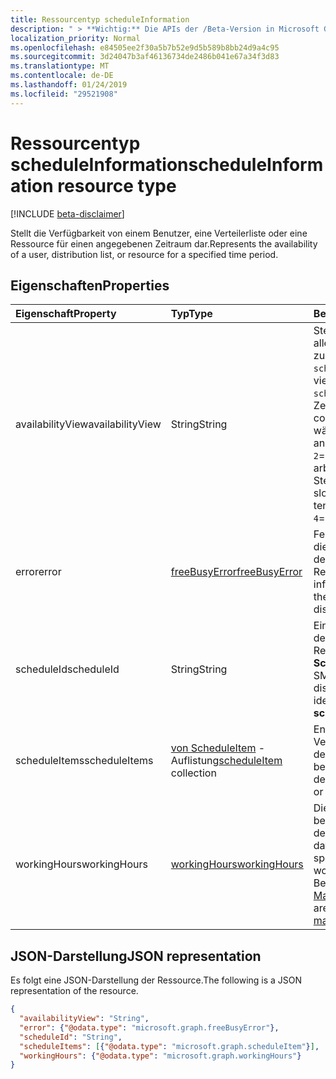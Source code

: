 ```yaml
---
title: Ressourcentyp scheduleInformation
description: " > **Wichtig:** Die APIs der /Beta-Version in Microsoft Graph befinden sich in der Vorschau und können Änderungen unterliegen. Die Verwendung dieser APIs in Produktionsanwendungen wird nicht unterstützt."
localization_priority: Normal
ms.openlocfilehash: e84505ee2f30a5b7b52e9d5b589b8bb24d9a4c95
ms.sourcegitcommit: 3d24047b3af46136734de2486b041e67a34f3d83
ms.translationtype: MT
ms.contentlocale: de-DE
ms.lasthandoff: 01/24/2019
ms.locfileid: "29521908"
---
```

# <a name="scheduleinformation-resource-type"></a><span data-ttu-id="78291-104">Ressourcentyp scheduleInformation</span><span class="sxs-lookup"><span data-stu-id="78291-104">scheduleInformation resource type</span></span>

 [!INCLUDE [beta-disclaimer](../../includes/beta-disclaimer.md)]
 
<span data-ttu-id="78291-105">Stellt die Verfügbarkeit von einem Benutzer, eine Verteilerliste oder eine Ressource für einen angegebenen Zeitraum dar.</span><span class="sxs-lookup"><span data-stu-id="78291-105">Represents the availability of a user, distribution list, or resource for a specified time period.</span></span>

## <a name="properties"></a><span data-ttu-id="78291-106">Eigenschaften</span><span class="sxs-lookup"><span data-stu-id="78291-106">Properties</span></span>
| <span data-ttu-id="78291-107">Eigenschaft</span><span class="sxs-lookup"><span data-stu-id="78291-107">Property</span></span>     | <span data-ttu-id="78291-108">Typ</span><span class="sxs-lookup"><span data-stu-id="78291-108">Type</span></span>   |<span data-ttu-id="78291-109">Beschreibung</span><span class="sxs-lookup"><span data-stu-id="78291-109">Description</span></span>|
|:---------------|:--------|:----------|
|<span data-ttu-id="78291-110">availabilityView</span><span class="sxs-lookup"><span data-stu-id="78291-110">availabilityView</span></span> |<span data-ttu-id="78291-111">String</span><span class="sxs-lookup"><span data-stu-id="78291-111">String</span></span> |<span data-ttu-id="78291-112">Stellt eine Ansicht der Verfügbarkeit aller Elemente in zusammengeführte `scheduleItems`.</span><span class="sxs-lookup"><span data-stu-id="78291-112">Represents a merged view of availability of all the items in `scheduleItems`.</span></span> <span data-ttu-id="78291-113">Die Ansicht Zeitfenster besteht aus.</span><span class="sxs-lookup"><span data-stu-id="78291-113">The view consists of time slots.</span></span> <span data-ttu-id="78291-114">Verfügbarkeit während jedes Zeitintervall wird mit angegeben: `0`= frei, `1`mit Vorbehalt = `2`= beschäftigt, `3`= abwesend, `4`= arbeiten an anderer Stelle.</span><span class="sxs-lookup"><span data-stu-id="78291-114">Availability during each time slot is indicated with: `0`= free, `1`= tentative, `2`= busy, `3`= out of office, `4`= working elsewhere.</span></span>|
|<span data-ttu-id="78291-115">error</span><span class="sxs-lookup"><span data-stu-id="78291-115">error</span></span> |[<span data-ttu-id="78291-116">freeBusyError</span><span class="sxs-lookup"><span data-stu-id="78291-116">freeBusyError</span></span>](freebusyerror.md) |<span data-ttu-id="78291-117">Fehlerinformationen versucht, die die Verfügbarkeit des Benutzers, der Verteilerliste oder der Ressource zu erhalten.</span><span class="sxs-lookup"><span data-stu-id="78291-117">Error information from attempting to get the availability of the user, distribution list, or resource.</span></span> |
|<span data-ttu-id="78291-118">scheduleId</span><span class="sxs-lookup"><span data-stu-id="78291-118">scheduleId</span></span> |<span data-ttu-id="78291-119">String</span><span class="sxs-lookup"><span data-stu-id="78291-119">String</span></span> |<span data-ttu-id="78291-120">Eine SMTP-Adresse des Benutzers, der Verteilerliste oder der Ressource, die eine Instanz des **ScheduleInformation**identifiziert.</span><span class="sxs-lookup"><span data-stu-id="78291-120">An SMTP address of the user, distribution list, or resource, identifying an instance of **scheduleInformation**.</span></span> |
|<span data-ttu-id="78291-121">scheduleItems</span><span class="sxs-lookup"><span data-stu-id="78291-121">scheduleItems</span></span> |<span data-ttu-id="78291-122">[von ScheduleItem](scheduleitem.md) -Auflistung</span><span class="sxs-lookup"><span data-stu-id="78291-122">[scheduleItem](scheduleitem.md) collection</span></span> |<span data-ttu-id="78291-123">Enthält die Elemente, die die Verfügbarkeit des Benutzers oder der Ressource zu beschreiben.</span><span class="sxs-lookup"><span data-stu-id="78291-123">Contains the items that describe the availability of the user or resource.</span></span> |
|<span data-ttu-id="78291-124">workingHours</span><span class="sxs-lookup"><span data-stu-id="78291-124">workingHours</span></span> |[<span data-ttu-id="78291-125">workingHours</span><span class="sxs-lookup"><span data-stu-id="78291-125">workingHours</span></span>](workinghours.md) |<span data-ttu-id="78291-126">Die Wochentage und Zeiten in einer bestimmten Zeitzone, an bzw. zu denen der Benutzer arbeitet.</span><span class="sxs-lookup"><span data-stu-id="78291-126">The days of the week and hours in a specific time zone that the user works.</span></span> <span data-ttu-id="78291-127">Diese werden als Teil des Benutzers [MailboxSettings](mailboxsettings.md)festgelegt.</span><span class="sxs-lookup"><span data-stu-id="78291-127">These are set as part of the user's [mailboxSettings](mailboxsettings.md).</span></span>|


## <a name="json-representation"></a><span data-ttu-id="78291-128">JSON-Darstellung</span><span class="sxs-lookup"><span data-stu-id="78291-128">JSON representation</span></span>

<span data-ttu-id="78291-129">Es folgt eine JSON-Darstellung der Ressource.</span><span class="sxs-lookup"><span data-stu-id="78291-129">The following is a JSON representation of the resource.</span></span>

<!-- {
  "blockType": "resource",
  "optionalProperties": [

  ],
  "@odata.type": "microsoft.graph.scheduleInformation"
}-->

```json
{
  "availabilityView": "String",
  "error": {"@odata.type": "microsoft.graph.freeBusyError"},
  "scheduleId": "String",
  "scheduleItems": [{"@odata.type": "microsoft.graph.scheduleItem"}],
  "workingHours": {"@odata.type": "microsoft.graph.workingHours"}
}

```

<!-- uuid: 8fcb5dbc-d5aa-4681-8e31-b001d5168d79
2015-10-25 14:57:30 UTC -->
<!--
{
  "type": "#page.annotation",
  "description": "scheduleInformation resource",
  "keywords": "",
  "section": "documentation",
  "tocPath": "",
  "suppressions": [
    "Error: /api-reference/beta/resources/scheduleinformation.md:\r\n      Exception processing links.\r\n    System.ArgumentException: Link Definition was null. Link text: !INCLUDE [beta-disclaimer](../../includes/beta-disclaimer.md)\r\n      at ApiDoctor.Validation.DocFile.get_LinkDestinations()\r\n      at ApiDoctor.Validation.DocSet.ValidateLinks(Boolean includeWarnings, String[] relativePathForFiles, IssueLogger issues, Boolean requireFilenameCaseMatch, Boolean printOrphanedFiles)"
  ]
}
-->
